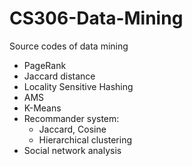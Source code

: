 # CS306-Data-Mining

Source codes of data mining

- PageRank
- Jaccard distance
- Locality Sensitive Hashing
- AMS
- K-Means
- Recommander system:
	+ Jaccard, Cosine
	+ Hierarchical clustering
- Social network analysis